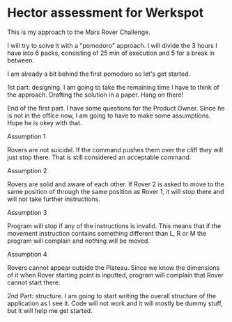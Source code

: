 # Hector assessment for Werkspot

This is my approach to the Mars Rover Challenge.

I will try to solve it with a "pomodoro" approach. I will divide the 3 hours I have into 6 packs, consisting of 25 min of execution and 5 for a break in between.

I am already a bit behind the first pomodoro so let's get started.

1st part: designing.
I am going to take the remaining time I have to think of the approach.
Drafting the solution in a paper. Hang on there!

End of the first part. I have some questions for the Product Owner. Since he is not in the office now, I am going to have to make some assumptions. Hope he is okey with that.

Assumption 1

Rovers are not suicidal. If the command pushes them over the cliff they will just stop there. That is still considered an acceptable command.

Assumption 2

Rovers are solid and aware of each other. If Rover 2 is asked to move to the same position of through the same position as Rover 1, it will stop there and will not take further instructions.

Assumption 3

Program will stop if any of the instructions is invalid. This means that if the movement instruction contains something different than L, R or M the program will complain and nothing will be moved.

Assumption 4

Rovers cannot appear outside the Plateau. Since we know the dimensions of it when Rover starting point is inputted, program will complain that Rover cannot start there.

2nd Part: structure.
I am going to start writing the overall structure of the application as I see it. Code will not work and it will mostly be dummy stuff, but it will help me get started.

